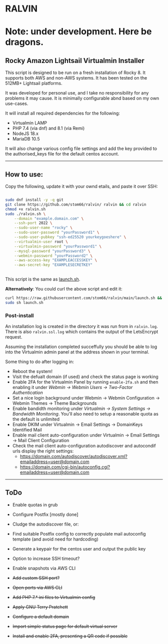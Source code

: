 # RALVIN

# Note: under development. Here be dragons.

## Rocky Amazon Lightsail Virtualmin Installer

This script is designed to be run on a fresh installation of Rocky 8. It supports both AWS and non-AWS systems. It has been tested on the 512MB+ Lightsail platforms.

It was developed for personal use, and I take no responsibility for any problems it may cause. It is minimally configurable abnd based on my own use-cases.

It will install all required dependencies for the following: 

* Virtualmin LAMP
* PHP 7.4 (via dnf) and 8.1 (via Remi)
* NodeJS 18.x
* MariaDB 10.5


It will also change various config file settings and add the key provided to the authorised_keys file for the default centos account.

---

## How to use:

Copy the following, update it with your ownd etails, and paste it over SSH:

```bash

sudo dnf install -y -q git
git clone https://github.com/stom66/ralvin/ ralvin && cd ralvin
chmod +x ralvin.sh
sudo ./ralvin.sh \
	--domain "example.domain.com" \
	--ssh-port 2022 \
	--sudo-user-name "rocky" \
	--sudo-user-password "yourPassword1" \
	--sudo-user-pubkey "ssh-ed25520 yourkeygoeshere" \
	--virtualmin-user root \
	--virtualmin-password "yourPassword1" \
	--mysql-password "yourPassword3" \
	--webmin-password "yourPassword2" \
	--aws-access-key "EXAMPLEACCESSKEY" \
	--aws-secret-key "EXAMPLESECRETKEY"
	
```

This script is the same as [launch.sh](launch.sh). 

**Alternatively**: You could curl the above script and edit it:

```bash
curl https://raw.githubusercontent.com/stom66/ralvin/main/launch.sh && nano launch.sh
sudo sh launch.sh
```


### Post-install

An installation log is created in the directory it was run from in `ralvin.log`. There is also `ralvin.ssl.log` which contains the output of the LetsEncrypt request.

Assuming the installation completed succeffully you should be able to log into the Virtualmin admin panel at the address shown in your terminal.

Some thing to do after logging in:

* Reboot the system!
* Visit the defualt domain (if used) and check the status page is working
* Enable 2FA for the Virtualmin Panel by running `enable-2fa.sh` and then enabling it under *Webmin -> Webmin Users -> Two-Factor Authentication*
* Set a nice login background under Webmin -> Webmin Configuration -> Webmin Themes -> Theme Backgrounds
* Enable bandidth monitoring under *Virtualmin -> System Settings -> Bandwidth Monitoring*. You'll also need to setup a reasonable quota as the default is unlimited
* Enable DKIM under Virtualmin -> Email Settings -> DomainKeys Identified Mail
* Enable mail client auto-configuration under Virtualmin -> Email Settings -> Mail Client Configuration
* Check the mail client auto-configuration autodiscover and autocondif urls display the right settings:
  * https://domain.com/autodiscover/autodiscover.xml?emailaddress=user@domain.com
  * https://domain.com/cgi-bin/autoconfig.cgi?emailaddress=user@domain.com

	

---

## ToDo

* Enable quotas in grub
* Configure Postfix [mostly done]
* Cludge the autodiscover file, or:
* Find suitable Postfix config to correctly populate mail autoconfig template (and avoid need for hardcoding)
* Generate a keypair for the centos user and output the public key
* Option to increase SSH timeout?
* Enable snapshots via AWS CLI

* ~~Add custom SSH port?~~
* ~~Open ports via AWS CLI~~
* ~~Add PHP 7.* ini files to Virtualmin config~~
* ~~Apply GNU Terry Pratchett~~
* ~~Configure a default domain~~
* ~~Import simple status page for default virtual server~~
* ~~Install and enable 2FA, presenting a QR code if possible~~

